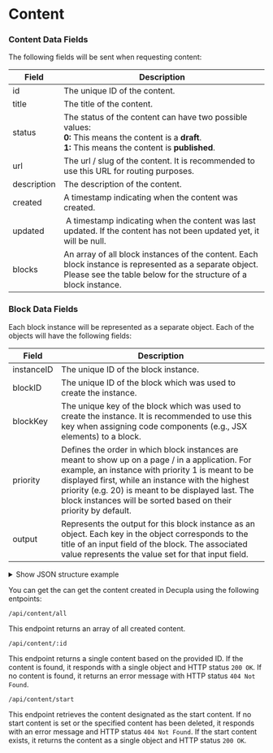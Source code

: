 # Content

### Content Data Fields
The following fields will be sent when requesting content:

| Field    | Description |
| -------- | ----------- |
| id       | The unique ID of the content. |
| title    | The title of the content. |
| status   | The status of the content can have two possible values:<br />**0:** This means the content is a **draft**.<br />**1:** This means the content is **published**. |
| url | The url / slug of the content. It is recommended to use this URL for routing purposes. |
| description | The description of the content. |
| created | A timestamp indicating when the content was created. |
| updated | A timestamp indicating when the content was last updated. If the content has not been updated yet, it will be null. |
| blocks | An array of all block instances of the content. Each block instance is represented as a separate object. Please see the table below for the structure of a block instance.

### Block Data Fields
Each block instance will be represented as a separate object. Each of the objects will have the following fields:

| Field    | Description |
| -------- | ----------- |
| instanceID | The unique ID of the block instance. |
| blockID | The unique ID of the block which was used to create the instance. |
| blockKey | The unique key of the block which was used to create the instance.  It is recommended to use this key when assigning code components (e.g., JSX elements) to a block.
| priority | Defines the order in which block instances are meant to show up on a page / in a application. For example, an instance with priority 1 is meant to be displayed first, while an instance with the highest priority (e.g. 20) is meant to be displayed last. The block instances will be sorted based on their priority by default.
| output | Represents the output for this block instance as an object. Each key in the object corresponds to the title of an input field of the block. The associated value represents the value set for that input field.

<details>
  <summary>Show JSON structure example</summary>

  ```json
{
	"id": 2,
	"title": "About",
	"status": 1,
    "url": "/about/",
    "description": "This is the About page",
    "created": 1738523040167,
    "updated": null,
	"blocks": [
		{
			"instanceID": 23,
			"blockID": 1,
			"blockKey": "text",
			"priority": 1,
			"output": {
				"headline": "About Us",
				"text": "Lorem ipsum"
			}
		},
		{
			"instanceID": 24,
			"blockID": 2,
			"blockKey": "image",
			"priority": 2,
			"output": {
				"file": "team.png",
				"alt-text": "Our Team"
			}
		},
		{
			"instanceID": 25,
			"blockID": 1,
			"blockKey": "text",
			"priority": 3,
			"output": {
				"headline": "Meet our team!",
				"text": "Lorem ipsum"
			}
		}
	]
}
  ```
</details>

You can get the can get the content created in Decupla using the following entpoints:

```
/api/content/all
```

This endpoint returns an array of all created content.

```
/api/content/:id
```

This endpoint returns a single content based on the provided ID. If the content is found, it responds with a single object and HTTP status `200 OK`. If no content is found, it returns an error message with HTTP status `404 Not Found`.

```
/api/content/start
```

This endpoint retrieves the content designated as the start content. If no start content is set or the specified content has been deleted, it responds with an error message and HTTP status `404 Not Found`. If the start content exists, it returns the content as a single object and HTTP status `200 OK`.
